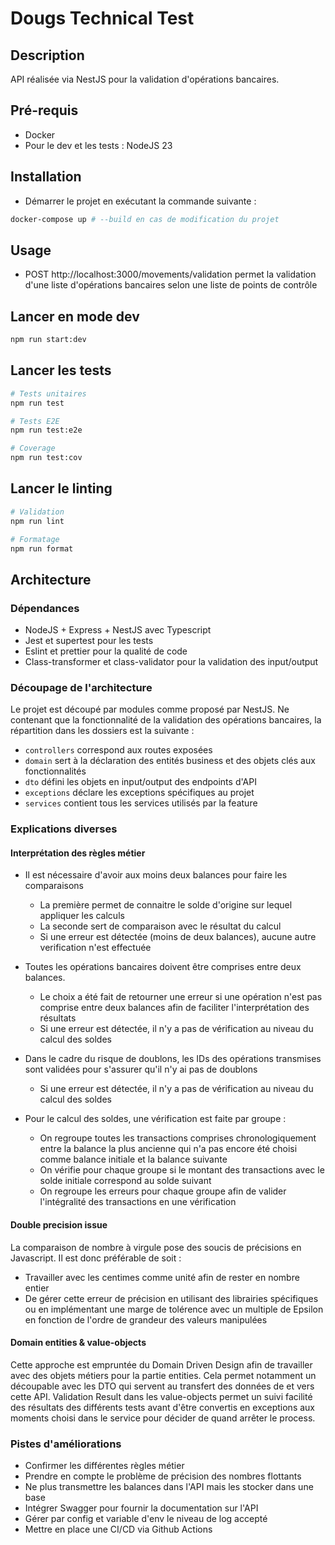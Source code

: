 # Dougs Technical Test

## Description

API réalisée via NestJS pour la validation d'opérations bancaires.

## Pré-requis

- Docker
- Pour le dev et les tests : NodeJS 23

## Installation

- Démarrer le projet en exécutant la commande suivante :

```bash
docker-compose up # --build en cas de modification du projet
```

## Usage

- POST http://localhost:3000/movements/validation permet la validation d'une liste d'opérations bancaires selon une liste de points de contrôle

## Lancer en mode dev

```bash
npm run start:dev
```

## Lancer les tests

```bash
# Tests unitaires
npm run test

# Tests E2E
npm run test:e2e

# Coverage
npm run test:cov
```

## Lancer le linting

```bash
# Validation
npm run lint

# Formatage
npm run format
```

## Architecture

### Dépendances

- NodeJS + Express + NestJS avec Typescript
- Jest et supertest pour les tests
- Eslint et prettier pour la qualité de code
- Class-transformer et class-validator pour la validation des input/output

### Découpage de l'architecture

Le projet est découpé par modules comme proposé par NestJS. Ne contenant que la fonctionnalité de la validation des opérations bancaires, la répartition dans les dossiers est la suivante :
- `controllers` correspond aux routes exposées
- `domain` sert à la déclaration des entités business et des objets clés aux fonctionnalités
- `dto` défini les objets en input/output des endpoints d'API
- `exceptions` déclare les exceptions spécifiques au projet
- `services` contient tous les services utilisés par la feature

### Explications diverses

#### Interprétation des règles métier

- Il est nécessaire d'avoir aux moins deux balances pour faire les comparaisons
  - La première permet de connaitre le solde d'origine sur lequel appliquer les calculs
  - La seconde sert de comparaison avec le résultat du calcul
  - Si une erreur est détectée (moins de deux balances), aucune autre verification n'est effectuée

- Toutes les opérations bancaires doivent être comprises entre deux balances.
  - Le choix a été fait de retourner une erreur si une opération n'est pas comprise entre deux balances afin de faciliter l'interprétation des résultats
  - Si une erreur est détectée, il n'y a pas de vérification au niveau du calcul des soldes

- Dans le cadre du risque de doublons, les IDs des opérations transmises sont validées pour s'assurer qu'il n'y ai pas de doublons
  - Si une erreur est détectée, il n'y a pas de vérification au niveau du calcul des soldes

- Pour le calcul des soldes, une vérification est faite par groupe : 
  - On regroupe toutes les transactions comprises chronologiquement entre la balance la plus ancienne qui n'a pas encore été choisi comme balance initiale et la balance suivante 
  - On vérifie pour chaque groupe si le montant des transactions avec le solde initiale correspond au solde suivant
  - On regroupe les erreurs pour chaque groupe afin de valider l'intégralité des transactions en une vérification

#### Double precision issue

La comparaison de nombre à virgule pose des soucis de précisions en Javascript.
Il est donc préférable de soit :
- Travailler avec les centimes comme unité afin de rester en nombre entier
- De gérer cette erreur de précision en utilisant des librairies spécifiques ou en implémentant une marge de tolérence avec un multiple de Epsilon en fonction de l'ordre de grandeur des valeurs manipulées

#### Domain entities & value-objects

Cette approche est empruntée du Domain Driven Design afin de travailler avec des objets métiers pour la partie entities. Cela permet notamment un découpable avec les DTO qui servent au transfert des données
de et vers cette API.
Validation Result dans les value-objects permet un suivi facilité des résultats des différents tests avant d'être convertis en exceptions aux moments choisi dans le service pour décider de quand arrêter le process.

### Pistes d'améliorations

- Confirmer les différentes règles métier
- Prendre en compte le problème de précision des nombres flottants
- Ne plus transmettre les balances dans l'API mais les stocker dans une base
- Intégrer Swagger pour fournir la documentation sur l'API
- Gérer par config et variable d'env le niveau de log accepté
- Mettre en place une CI/CD via Github Actions
